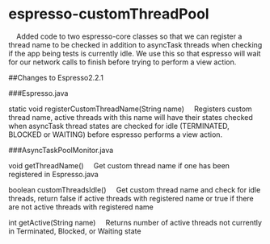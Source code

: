 # espresso-customThreadPool

&nbsp;&nbsp;&nbsp;&nbsp;Added code to two espresso-core classes so that we can register a thread name to be checked in addition to asyncTask threads when checking if the app being tests is currently idle. We use this so that espresso will wait for our network calls to finish before trying to perform a view action. 

##Changes to Espresso2.2.1

###Espresso.java

static void registerCustomThreadName(String name)
&nbsp;&nbsp;&nbsp;&nbsp;Registers custom thread name, active threads with this name will have their states checked when asyncTask thread states are checked for idle (TERMINATED, BLOCKED or WAITING) before espresso performs a view action. 

###AsyncTaskPoolMonitor.java

void getThreadName()
&nbsp;&nbsp;&nbsp;&nbsp;Get custom thread name if one has been registered in Espresso.java

boolean customThreadsIdle()
&nbsp;&nbsp;&nbsp;&nbsp;Get custom thread name and check for idle threads, return false if active threads with registered name or true if there are not active threads with registered name

int getActive(String name)
&nbsp;&nbsp;&nbsp;&nbsp;Returns number of active threads not currently in Terminated, Blocked, or Waiting state

